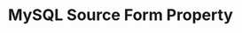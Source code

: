 ---
content-type: "api-form"
form-type: "source"
key: "source-form-properties-mysql-object"

title: "MySQL Source Form Property"
description: "{{ api.form-properties.source-forms.mysql.description }}"

object-attributes:
  - name: "host"
    type: "string"
    description: "{{ connect.common.attributes.host }}"

  - name: "port"
    type: "integer"
    description: "{{ connect.common.attributes.port }}"

  - name: "database"
    type: "string"
    description: "{{ connect.common.attributes.database }}"

  - name: "username"
    type: "string"
    description: "{{ connect.common.attributes.username }}"

  - name: "password"
    type: "string"
    description: "{{ connect.common.attributes.password }}"

  # - name: "ssh"
  #   type: "boolean"
  #   description: "{{ connect.common.attributes.ssh }}"

  # - name: "ssh_host"
  #   type: "string"
  #   description: "{{ connect.common.attributes.ssh-host }}"

  # - name: "ssh_port"
  #   type: "integer"
  #   description: "{{ connect.common.attributes.ssh-port }}" 

  # - name: "ssh_user"
  #   type: "string"
  #   description: "{{ connect.common.attributes.ssh-user }}" 

  # - name: "ssl"
  #   type: "boolean"
  #   description: "{{ connect.common.attributes.ssl }}"

examples:
  - code: |
      {  
       "type":"platform.mysql",
       "properties":{  
          "host":"mysql.some-host.com",
          "port":"3306",
          "database":"stitch",
          "username":"stitch_user",
          "password":"<PASSWORD>"
        }
      }

# "ssh":true,
# "ssh_host":"mysql-ssh.host.com",
# "ssh_port":22,
# "ssh_user":"stitch_ssh_user",
# "ssl":false
---